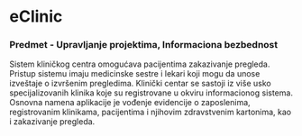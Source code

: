 # eClinic

### Predmet - Upravljanje projektima, Informaciona bezbednost

Sistem kliničkog centra omogućava pacijentima zakazivanje pregleda. Pristup sistemu imaju medicinske sestre i lekari koji mogu da unose izveštaje o izvršenim pregledima. Klinički centar se sastoji iz više usko specijalizovanih klinika koje su registrovane u okviru informacionog sistema. Osnovna namena aplikacije je vođenje evidencije o zaposlenima, registrovanim klinikama, pacijentima i njihovim zdravstvenim kartonima, kao i zakazivanje pregleda.
